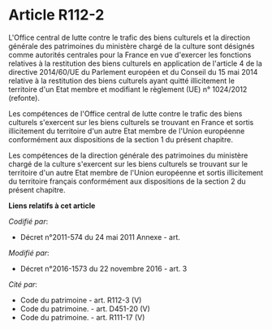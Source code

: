 # Article R112-2

L'Office central de lutte contre le trafic des biens culturels et la direction générale des patrimoines du ministère chargé
de la culture sont désignés comme autorités centrales pour la France en vue d'exercer les fonctions relatives à la
restitution des biens culturels en application de l'article 4 de la directive 2014/60/UE du Parlement européen et du Conseil
du 15 mai 2014 relative à la restitution des biens culturels ayant quitté illicitement le territoire d'un Etat membre et
modifiant le règlement (UE) n° 1024/2012 (refonte).

Les compétences de l'Office central de lutte contre le trafic des biens culturels s'exercent sur les biens culturels se
trouvant en France et sortis illicitement du territoire d'un autre Etat membre de l'Union européenne conformément aux
dispositions de la section 1 du présent chapitre.

Les compétences de la direction générale des patrimoines du ministère chargé de la culture s'exercent sur les biens culturels
se trouvant sur le territoire d'un autre Etat membre de l'Union européenne et sortis illicitement du territoire français
conformément aux dispositions de la section 2 du présent chapitre.

**Liens relatifs à cet article**

_Codifié par_:

  - Décret n°2011-574 du 24 mai 2011 Annexe - art.

_Modifié par_:

  - Décret n°2016-1573 du 22 novembre 2016 - art. 3

_Cité par_:

  - Code du patrimoine - art. R112-3 (V)
  - Code du patrimoine. - art. D451-20 (V)
  - Code du patrimoine. - art. R111-17 (V)
